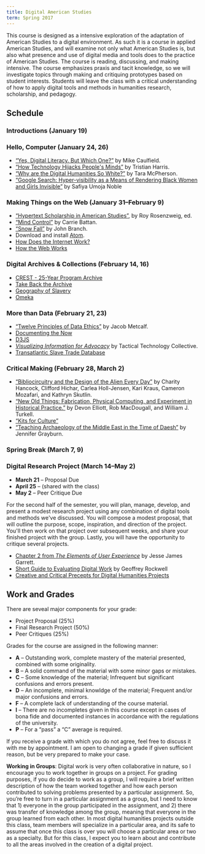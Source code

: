 ```yaml
---
title: Digital American Studies
term: Spring 2017
---
```


This course is designed as a intensive exploration of the adaptation of American Studies to a digital environment. As such it is a course in applied American Studies, and will examine not only what American Studies is, but also what presence and use of digital media and tools does to the practice of American Studies. The course is reading, discussing, and making intensive. The course emphasizes praxis and tacit knowledge, so we will investigate topics through making and critiquing prototypes based on student interests. Students will leave the class with a critical understanding of how to apply digital tools and methods in humanities research, scholarship, and pedagogy.

## Schedule

### Introductions (January 19)

### Hello, Computer (January 24, 26)

- [“Yes, Digital Literacy. But Which One?”](https://hapgood.us/2016/12/19/yes-digital-literacy-but-which-one/) by Mike Caulfield.
- [“How Technology Hijacks People's Minds”](https://medium.com/swlh/how-technology-hijacks-peoples-minds-from-a-magician-and-google-s-design-ethicist-56d62ef5edf3#.akmnzbtrz) by Tristian Harris.
- [“Why are the Digital Humanities So White?”](http://dhdebates.gc.cuny.edu/debates/text/29) by Tara McPherson.
- [“Google Search: Hyper-visibility as a Means of Rendering Black Women and Girls Invisible”](http://ivc.lib.rochester.edu/google-search-hyper-visibility-as-a-means-of-rendering-black-women-and-girls-invisible/) by Safiya Umoja Noble


### Making Things on the Web (January 31–February 9)

- [“Hypertext Scholarship in American
Studies”](http://chnm.gmu.edu/aq/), by Roy Rosenzweig, ed.
- [“Mind Control”](http://pitchfork.com/features/cover-story/reader/janelle-monae/) by Carrie Battan.
- [“Snow Fall”](http://www.nytimes.com/projects/2012/snow-fall/#/?part=tunnel-creek) by John Branch.
- Download and install [Atom](http://atom.io).
- [How Does the Internet Work?](https://developer.mozilla.org/en-US/docs/Learn/Common_questions/How_does_the_Internet_work)
- [How the Web Works](https://developer.mozilla.org/en-US/docs/Learn/Getting_started_with_the_web/How_the_Web_works)


### Digital Archives & Collections (February 14, 16)

- [CREST - 25-Year Program Archive](https://www.cia.gov/library/readingroom/collection/crest-25-year-program-archive)
- [Take Back the Archive](http://takeback.scholarslab.org)
- [Geography of Slavery](http://www2.vcdh.virginia.edu/gos/)
- [Omeka](http://omeka.org)


### More than Data (February 21, 23)

- [“Twelve Principles of Data Ethics”](http://ethicalresolve.com/twelve-principles-of-data-ethics/) by Jacob Metcalf.
- [Documenting the Now](http://docnow.io)
- [D3JS](http://d3js.org)
- [_Visualizing Information for Advocacy_](http://visualisingadvocacy.org/getbook) by Tactical Technology Collective.
- [Transatlantic Slave Trade Database](http://slavevoyages.org/)


### Critical Making (February 28, March 2)

- [“Bibliocircuitry and the Design of the Alien Every Day”](https://scholarworks.iu.edu/journals/index.php/textual/article/view/5051) by Charity Hancock, Clifford Hichar, Carlea Holl-Jensen, Kari Kraus, Cameron Mozafari, and Kathryn Skutlin.
- [“New Old Things: Fabrication, Physical Computing, and Experiment in Historical Practice.”](http://www.cjc-online.ca/index.php/journal/article/view/2506/2773) by Devon Elliott, Rob MacDougall, and William J. Turkell.
- [“Kits for Culture”](http://maker.uvic.ca/category/kits/)
- [“Teaching Archaeology of the Middle East in the Time of Daesh”](http://scholarslab.org/digital-humanities/teaching-archaeology-of-the-middle-east-in-the-time-of-daesh-the-merits-of-incorporating-allahyaris-material-speculation-with-3d-printing/) by Jennifer Grayburn.


### Spring Break (March 7, 9)


### Digital Research Project (March 14–May 2)

- **March 21** – Proposal Due
- **April 25** – (shared with the class)
- **May 2** – Peer Critique Due

For the second half of the semester, you will plan, manage, develop, and
present a modest research project using any combination of digital tools
and methods we've discussed. You will compose a modest proposal, that
will outline the purpose, scope, inspiration, and direction of the
project. You'll then work on that project over subsequent weeks, and
share your finished project with the group. Lastly, you will have the
opportunity to critique several projects.

- [Chapter 2 from _The Elements of User Experience_](http://www.jjg.net/elements/pdf/elements_ch02.pdf) by Jesse James Garrett.
- [Short Guide to Evaluating Digital Work](http://journalofdigitalhumanities.org/1-4/short-guide-to-evaluation-of-digital-work-by-geoffrey-rockwell/) by Geoffrey Rockwell
- [Creative and Critical Precepts for Digital Humanities Projects](http://criticaldh.roopikarisam.com/criticaldh/)


## Work and Grades

There are seveal major components for your grade:

- Project Proposal (25%)
- Final Research Project (50%)
- Peer Critiques (25%)

Grades for the course are assigned in the following manner:

- **A** – Outstanding work, complete mastery of the material presented, combined with some originality.
- **B** – A solid command of the material with some minor gaps or mistakes.
- **C** – Some knowledge of the material; Infrequent but significant confusions and errors present.
- **D** – An incomplete, minimal knowldge of the material; Frequent and/or major confusions and errors.
- **F** – A complete lack of understanding of the course material.
- **I** – There are no incompletes given in this course except in cases of bona fide and documented instances in accordance with the regulations of the university.
- **P** – For a “pass” a “C” average is required.

If you receive a grade with which you do not agree, feel free to discuss it with me by appointment. I am open to changing a grade if given sufficient reason, but be very prepared to make your case.

**Working in Groups**: Digital work is very often collaborative in nature, so I encourage you to work together in groups on a project. For grading purposes, if you do decide to work as a group, I will require a brief written description of how the team worked together and how each person contributed to solving problems presented by a particular assignment. So, you’re free to turn in a particular assignment as a group, but I need to know that 1) everyone in the group participated in the assignment, and 2) there was transfer of knowledge among the group, meaning that everyone in the group learned from each other. In most digital humanities projects outside this class, team members will specialize in a particular area, and its safe to assume that once this class is over you will choose a particular area or two as a specialty. But for this class, I expect you to learn about and contribute to all the areas involved in the creation of a digital project.

